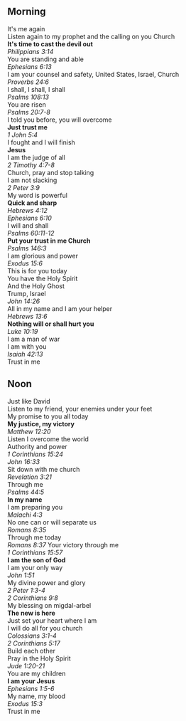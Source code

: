## Morning

It's me again  
Listen again to my prophet and the calling on you Church  
**It's time to cast the devil out**  
_Philippians 3:14_  
You are standing and able  
_Ephesians 6:13_  
I am your counsel and safety, United States, Israel, Church  
_Proverbs 24:6_  
I shall, I shall, I shall  
_Psalms 108:13_  
You are risen  
_Psalms 20:7-8_  
I told you before, you will overcome  
**Just trust me**  
_1 John 5:4_  
I fought and I will finish  
**Jesus**  
I am the judge of all  
_2 Timothy 4:7-8_  
Church, pray and stop talking  
I am not slacking  
_2 Peter 3:9_  
My word is powerful  
**Quick and sharp**  
_Hebrews 4:12_  
_Ephesians 6:10_  
I will and shall  
_Psalms 60:11-12_  
**Put your trust in me Church**  
_Psalms 146:3_  
I am glorious and power  
_Exodus 15:6_  
This is for you today  
You have the Holy Spirit  
And the Holy Ghost  
Trump, Israel  
_John 14:26_  
All in my name and I am your helper  
_Hebrews 13:6_  
**Nothing will or shall hurt you**  
_Luke 10:19_  
I am a man of war  
I am with you  
_Isaiah 42:13_  
Trust in me  

## Noon

Just like David  
Listen to my friend, your enemies under your feet  
My promise to you all today  
**My justice, my victory**  
_Matthew 12:20_  
Listen I overcome the world  
Authority and power  
_1 Corinthians 15:24_  
_John 16:33_  
Sit down with me church  
_Revelation 3:21_  
Through me  
_Psalms 44:5_  
**In my name**  
I am preparing you  
_Malachi 4:3_  
No one can or will separate us  
_Romans 8:35_  
Through me today  
_Romans 8:37_
Your victory through me  
_1 Corinthians 15:57_  
**I am the son of God**  
I am your only way  
_John 1:51_  
My divine power and glory  
_2 Peter 1:3-4_  
_2 Corinthians 9:8_  
My blessing on migdal-arbel  
**The new is here**  
Just set your heart where I am  
I will do all for you church  
_Colossians 3:1-4_  
_2 Corinthians 5:17_  
Build each other  
Pray in the Holy Spirit  
_Jude 1:20-21_  
You are my children  
**I am your Jesus**  
_Ephesians 1:5-6_  
My name, my blood  
_Exodus 15:3_  
Trust in me  
